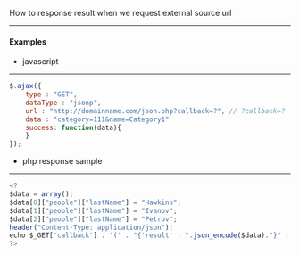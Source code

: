How to response result when we request external source url

---
#### Examples

- javascript
------------
```js
$.ajax({
    type : "GET",
    dataType : "jsonp",
    url : "http://domainname.com/json.php?callback=?", // ?callback=?
    data : "category=111&name=Category1"
    success: function(data){
    }
});
```

- php response sample
---------------------
```js
<?
$data = array();
$data[0]["people"]["lastName"] = "Hawkins";
$data[1]["people"]["lastName"] = "Ivanov";
$data[2]["people"]["lastName"] = "Petrov";
header("Content-Type: application/json");
echo $_GET['callback'] . '(' . "{'result' : ".json_encode($data)."}" . ')';
?>
```
